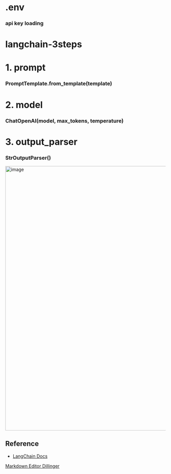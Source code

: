 # .env
### api key loading

# langchain-3steps
# 1. prompt 
### PromptTemplate.from_template(template)
# 2. model
### ChatOpenAI(model, max_tokens, temperature)
# 3. output_parser 
### StrOutputParser()

<img width="829" alt="image" src="https://github.com/jeonck/langchain-3steps/assets/11763994/fc5d3236-8af4-40d4-b5cf-681c819f6699">



## Reference  
 - [LangChain Docs](https://python.langchain.com/v0.1/docs/expression_language/get_started/)

[Markdown Editor Dillinger](https://dillinger.io/)
